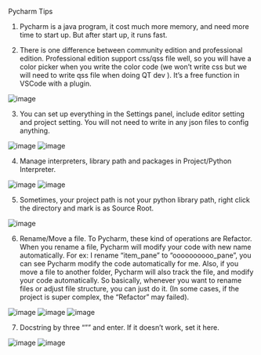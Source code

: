 Pycharm Tips
1.	Pycharm is a java program, it cost much more memory, and need more time to start up. But after start up, it runs fast.

2.	There is one difference between community edition and professional edition. Professional edition support css/qss file well, so you will have a color picker when you write the color code (we won’t write css but we will need to write qss file when doing QT dev ).  It’s  a free function in VSCode with a plugin. 

 ![image](https://user-images.githubusercontent.com/44136632/169224899-70b9b54c-4949-40c8-9659-399fefb910e8.png)

3.	You can set up everything in the Settings panel, include editor setting and project setting. You will not need to write in any json files to config anything. 

 ![image](https://user-images.githubusercontent.com/44136632/169224924-0e72a95b-531c-4136-9689-01015f2ec963.png)
 ![image](https://user-images.githubusercontent.com/44136632/169224965-639abae9-38d9-4af8-9456-c03c903a826e.png)    

4.	Manage interpreters, library path and packages in Project/Python Interpreter. 
 
![image](https://user-images.githubusercontent.com/44136632/169225317-b9e812f3-e59c-4965-82cd-37a1783bf21b.png)
![image](https://user-images.githubusercontent.com/44136632/169225332-cbc7b6d0-dc63-4c43-88bd-fa1f3f5d31c4.png)

5.	Sometimes, your project path is not your python library path, right click the directory and mark is as Source Root. 

![image](https://user-images.githubusercontent.com/44136632/169225447-8a3ad7b5-cb91-4b14-a527-1c6f38acd202.png)

6.	Rename/Move a file. To Pycharm, these kind of operations are Refactor. When you rename a file, Pycharm will modify your code with new name automatically. For ex: I rename “item_pane” to “oooooooooo_pane”, you can see Pycharm modify the code automatically for me. Also, if you move a file to another folder, Pycharm will also track the file, and modify your code automatically. So basically, whenever you want to rename files or adjust file structure, you can just do it. (In some cases, if the project is super complex, the “Refactor” may failed). 
 
![image](https://user-images.githubusercontent.com/44136632/169225491-b2732aaf-f700-4e12-8e25-30a6ba60d8fa.png)
![image](https://user-images.githubusercontent.com/44136632/169225507-f8a00693-009e-45f6-89ee-3728005b0470.png)
![image](https://user-images.githubusercontent.com/44136632/169225518-361c0d15-ff82-41df-8899-19801c2f138e.png)

 
7.	 Docstring by three “”” and enter.  If it doesn’t work, set it here. 
	 
![image](https://user-images.githubusercontent.com/44136632/169225565-c541e528-615e-42f9-9d50-b1f95ae47549.png)
![image](https://user-images.githubusercontent.com/44136632/169225582-06cecee0-4a6b-4c15-8307-ac2db27fa479.png)

 
